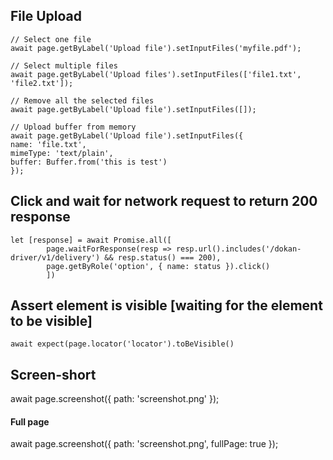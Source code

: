 ## File Upload

    // Select one file
    await page.getByLabel('Upload file').setInputFiles('myfile.pdf');

    // Select multiple files
    await page.getByLabel('Upload files').setInputFiles(['file1.txt', 'file2.txt']);

    // Remove all the selected files
    await page.getByLabel('Upload file').setInputFiles([]);

    // Upload buffer from memory
    await page.getByLabel('Upload file').setInputFiles({
    name: 'file.txt',
    mimeType: 'text/plain',
    buffer: Buffer.from('this is test')
    });





## Click and wait for network request to return 200 response

    let [response] = await Promise.all([    
            page.waitForResponse(resp => resp.url().includes('/dokan-driver/v1/delivery') && resp.status() === 200),
            page.getByRole('option', { name: status }).click()
            ])

## Assert element is visible [waiting for the element to be visible]

    await expect(page.locator('locator').toBeVisible()



## Screen-short

await page.screenshot({ path: 'screenshot.png' });

#### Full page
await page.screenshot({ path: 'screenshot.png', fullPage: true });

